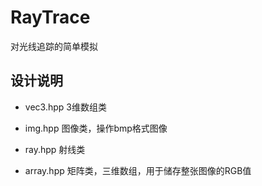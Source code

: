 # RayTrace

对光线追踪的简单模拟

## 设计说明

+ vec3.hpp 3维数组类

+ img.hpp 图像类，操作bmp格式图像

+ ray.hpp 射线类

+ array.hpp 矩阵类，三维数组，用于储存整张图像的RGB值
